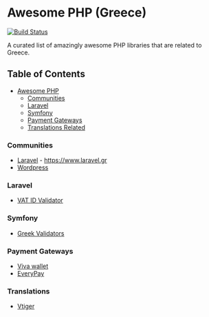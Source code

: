 # Awesome PHP (Greece)

[![Build Status](https://api.travis-ci.org/phpgr/awesome-php-greece.svg?branch=master)](https://travis-ci.org/phpgr/awesome-php-greece)

A curated list of amazingly awesome PHP libraries that are related to Greece.

## Table of Contents
- [Awesome PHP](#awesome-php)
    - [Communities](#communities)
    - [Laravel](#laravel)
    - [Symfony](#symfony)
    - [Payment Gateways](#payment-gateways)
    - [Translations Related](#translations)

### Communities
- [Laravel](https://github.com/laravelgr/laravelgr) - https://www.laravel.gr
- [Wordpress](https://github.com/wpgreece)

### Laravel
- [VAT ID Validator](https://github.com/liagkos/laravel-grvatid-validator)

### Symfony
- [Greek Validators](https://github.com/thanosKontos/greek-validators-symfony)

### Payment Gateways
- [Viva wallet](https://github.com/VivaPayments/API)
- [EveryPay](https://github.com/everypay)

### Translations
- [Vtiger](https://github.com/cerebrux/vtiger6-greek-translation)
